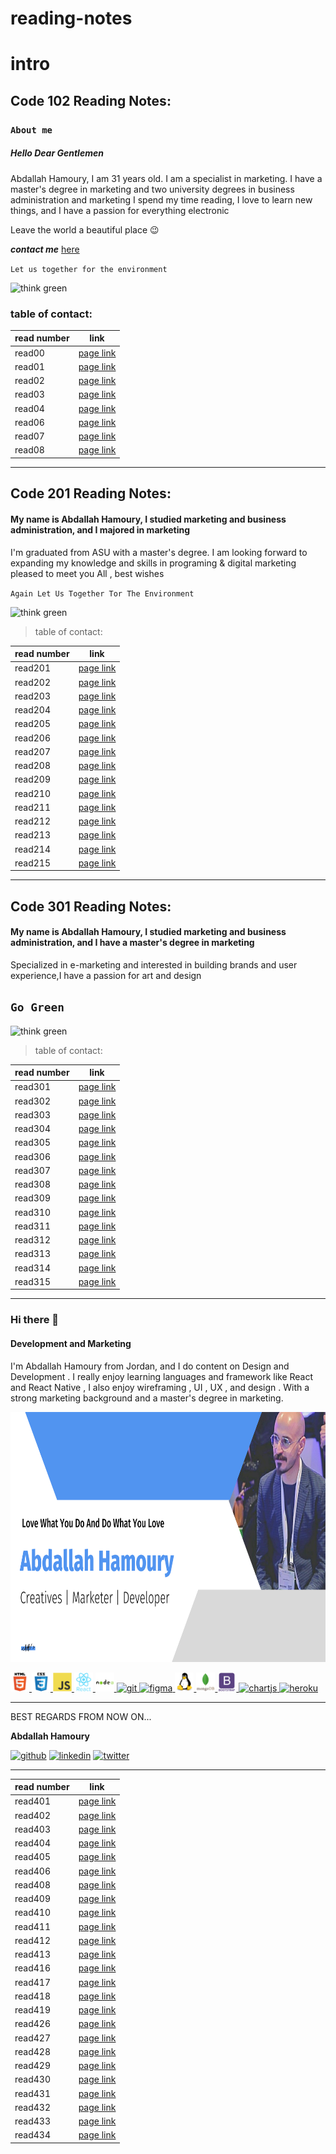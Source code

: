 # reading-notes

# intro

## Code 102 Reading Notes:

### **`About me`**

##### Hello Dear Gentlemen
Abdallah Hamoury, I am 31 years old. I am a specialist in marketing. I have a master's degree in marketing and two university degrees in business administration and marketing I spend my time reading, I love to learn new things, and I have a passion for everything electronic 

Leave the world a beautiful place :wink:

***contact me*** [here](https://web.facebook.com/abdallah.hamoury)

`Let us together for the environment`


![think green](https://images.all-free-download.com/images/graphicthumb/green_plant_wallpaper_202963.jpg )

### table of contact:


read number                               | link
---------------------------------------|---------------------------------------
read00                                 | [page link](lab2.md)
read01                                 | [page link](read01.md)
read02                                 | [page link](read02.md)
read03                                 | [page link](read03.md)
read04                                 | [page link](read04.md)
read06                                 | [page link](read06.md)
read07                                 | [page link](read07.md)
read08                                 | [page link](read08.md)


--------------------------------------------------------------------------------------------------------------------------------------------



 ## Code 201 Reading Notes:
 
 
  #### My name is Abdallah Hamoury, I studied marketing and business administration, and I majored in marketing
 
I'm graduated from ASU with a master's degree. I am looking forward to expanding my knowledge and skills in programing & digital marketing 
pleased to meet you All , best wishes
 
`Again Let Us Together Tor The Environment`
 
 ![think green](https://greentumble.com/wp-content/uploads/2016/12/being-green.jpg )
 
 
 
 
 
 > table of contact:
 
 read number                           | link
---------------------------------------|---------------------------------------
read201                                | [page link](class01.md)
read202                                | [page link](class02.md)
read203                                | [page link](class03.md)
read204                                | [page link](class04.md)
read205                                | [page link](class05.md)
read206                                | [page link](class06.md)
read207                                | [page link](class07.md)
read208                                | [page link](class08.md)
read209                                | [page link](class09.md)
read210                                | [page link](class10.md)
read211                                | [page link](class11.md)
read212                                | [page link](class12.md)
read213                                | [page link](class13.md)
read214                                | [page link](class14.md)
read215                                | [page link](class15.md)


--------------------------------------------------------------------------------------------------------------------------------------------

## Code 301 Reading Notes:
 
  #### My name is Abdallah Hamoury, I studied marketing and business administration, and I have a master's degree in marketing
 
Specialized in e-marketing and interested in building brands and user experience,I have a passion for art and design
 
 ## `Go Green`
 

 ![think green](https://images.all-free-download.com/images/graphicthumb/green_leaf_background_03_hd_pictures_169229.jpg )
 
  > table of contact:
 
 read number                           | link
---------------------------------------|---------------------------------------
read301                                | [page link](read301.md)
read302                                | [page link](read302.md)
read303                                | [page link](read303.md)
read304                                | [page link](raed304.md)
read305                                | [page link](read305.md)
read306                                | [page link](read306.md)
read307                                | [page link](read307.md)
read308                                | [page link](read308.md)
read309                                | [page link](read309.md)
read310                                | [page link](read310.md)
read311                                | [page link](read311.md)
read312                                | [page link](read312.md)
read313                                | [page link](read313.md)
read314                                | [page link]()
read315                                | [page link]()

-------------------------------------------------------------------------------------------


### Hi there 👋
#### Development and Marketing
I'm Abdallah Hamoury from Jordan, and I do content on Design and Development . I really enjoy learning languages and framework like React and React Native , I also enjoy wireframing , UI , UX , and design . With a strong marketing background and a master's degree in marketing.

<img src="https://github.com/abdallahhamoury/abdallahhamoury/blob/main/Abdallah.png?raw=true" alt="Abdallah" width="1200" height="400"/>

<p align="left"> <a href="https://www.w3.org/html/" target="_blank"> <img src="https://raw.githubusercontent.com/devicons/devicon/master/icons/html5/html5-original-wordmark.svg" alt="html5" width="30" height="30"/> </a> <a href="https://www.w3schools.com/css/" target="_blank"> <img src="https://raw.githubusercontent.com/devicons/devicon/master/icons/css3/css3-original-wordmark.svg" alt="css3" width="30" height="30"/> </a> <a href="https://developer.mozilla.org/en-US/docs/Web/JavaScript" target="_blank"> <img src="https://raw.githubusercontent.com/devicons/devicon/master/icons/javascript/javascript-original.svg" alt="javascript" width="30" height="30"/> </a>  <a href="https://reactjs.org/" target="_blank"> <img src="https://raw.githubusercontent.com/devicons/devicon/master/icons/react/react-original-wordmark.svg" alt="react" width="30" height="30"/> </a> <a href="https://nodejs.org" target="_blank"> <img src="https://raw.githubusercontent.com/devicons/devicon/master/icons/nodejs/nodejs-original-wordmark.svg" alt="nodejs" width="30" height="30"/> </a> <a href="https://git-scm.com/" target="_blank"> <img src="https://www.vectorlogo.zone/logos/git-scm/git-scm-icon.svg" alt="git" width="30" height="30"/> </a>  <a href="https://www.figma.com/" target="_blank"> <img src="https://www.vectorlogo.zone/logos/figma/figma-icon.svg" alt="figma" width="30" height="30"/> <a/> <a href="https://www.linux.org/" target="_blank"> <img src="https://raw.githubusercontent.com/devicons/devicon/master/icons/linux/linux-original.svg" alt="linux" width="30" height="30"/> </a> <a href="https://www.mongodb.com/" target="_blank"> <img src="https://raw.githubusercontent.com/devicons/devicon/master/icons/mongodb/mongodb-original-wordmark.svg" alt="mongodb" width="30" height="30"/> </a> <a href="https://getbootstrap.com" target="_blank"> <img src="https://raw.githubusercontent.com/devicons/devicon/master/icons/bootstrap/bootstrap-plain-wordmark.svg" alt="bootstrap" width="30" height="30"/> </a> <a href="https://www.chartjs.org" target="_blank"> <img src="https://www.chartjs.org/media/logo-title.svg" alt="chartjs" width="30" height="30"/> </a> <a href="https://heroku.com" target="_blank"> <img src="https://www.vectorlogo.zone/logos/heroku/heroku-icon.svg" alt="heroku" width="30" height="30"/> </a></p>

------------------------------------------------------------------------------------------------------------------------------------------------------------------------

BEST REGARDS FROM NOW ON...

**Abdallah Hamoury**

[<img src='https://cdn.jsdelivr.net/npm/simple-icons@3.0.1/icons/github.svg' alt='github' height='10'>](https://github.com/abdallahhamoury)  [<img src='https://cdn.jsdelivr.net/npm/simple-icons@3.0.1/icons/linkedin.svg' alt='linkedin' height='10'>](https://www.linkedin.com/in/abdallahhamoury/)  [<img src='https://cdn.jsdelivr.net/npm/simple-icons@3.0.1/icons/twitter.svg' alt='twitter' height='10'>](https://twitter.com/abdallahhamoury)

 
 
 ------------------------------------------------------------------------------------------------------------------------------------------------------
 
 
 
 
 
  read number                           | link
---------------------------------------|---------------------------------------
read401                                | [page link](read401.md)
read402                                | [page link](read402.md)
read403                                | [page link](read403.md)
read404                                | [page link](read404.md)
read405                                | [page link](read405.md)
read406                                | [page link](read406.md)
read408                                | [page link](read408.md)
read409                                | [page link](read409.md)
read410                                | [page link](read410.md)
read411                                | [page link](read411.md)
read412                                | [page link](read412.md)
read413                                | [page link](read413.md)
read416                                | [page link](read416.md)
read417                                | [page link](read417.md)
read418                                | [page link](read418.md)
read419                                | [page link](read419.md)
read426                                | [page link](read426.md)
read427                                | [page link](read427.md)
read428                                | [page link](read428.md)
read429                                | [page link](read429.md)
read430                                | [page link](read430.md)
read431                                | [page link](read431.md)
read432                                | [page link](read432.md)
read433                                | [page link](read433.md)
read434                                | [page link](read434.md)
